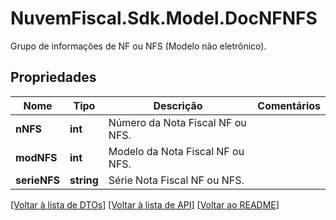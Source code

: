 # NuvemFiscal.Sdk.Model.DocNFNFS
Grupo de informações de NF ou NFS (Modelo não eletrônico).

## Propriedades

Nome | Tipo | Descrição | Comentários
------------ | ------------- | ------------- | -------------
**nNFS** | **int** | Número da Nota Fiscal NF ou NFS. | 
**modNFS** | **int** | Modelo da Nota Fiscal NF ou NFS. | 
**serieNFS** | **string** | Série Nota Fiscal NF ou NFS. | 

[[Voltar à lista de DTOs]](../README.md#documentation-for-models) [[Voltar à lista de API]](../README.md#documentation-for-api-endpoints) [[Voltar ao README]](../README.md)

